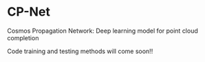 # CP-Net
Cosmos Propagation Network: Deep learning model for point cloud completion

Code training and testing methods will come soon!!
